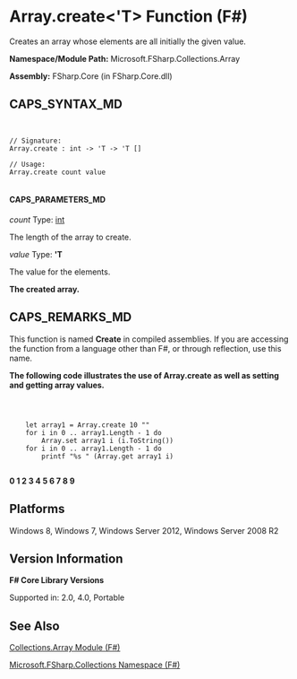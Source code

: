 # Array.create<'T> Function (F#)

Creates an array whose elements are all initially the given value.

**Namespace/Module Path:** Microsoft.FSharp.Collections.Array

**Assembly:** FSharp.Core (in FSharp.Core.dll)


## CAPS_SYNTAX_MD



```


// Signature:
Array.create : int -> 'T -> 'T []

// Usage:
Array.create count value


```



#### CAPS_PARAMETERS_MD
*count*
Type: [int](http://msdn.microsoft.com/en-us/library/025d5455-3622-4ea5-9573-3ecbd4ee1375)


The length of the array to create.


*value*
Type: **'T**


The value for the elements.



**The created array.**
## CAPS_REMARKS_MD
This function is named **Create** in compiled assemblies. If you are accessing the function from a language other than F#, or through reflection, use this name.

**The following code illustrates the use of Array.create as well as setting and getting array values.**


```



    let array1 = Array.create 10 ""
    for i in 0 .. array1.Length - 1 do
        Array.set array1 i (i.ToString())
    for i in 0 .. array1.Length - 1 do
        printf "%s " (Array.get array1 i)


```



**0 1 2 3 4 5 6 7 8 9**
## Platforms
Windows 8, Windows 7, Windows Server 2012, Windows Server 2008 R2


## Version Information
**F# Core Library Versions**

Supported in: 2.0, 4.0, Portable




## See Also
[Collections.Array Module &#40;F&#35;&#41;](Collections.Array+Module+%28F%23%29.md)

[Microsoft.FSharp.Collections Namespace &#40;F&#35;&#41;](Microsoft.FSharp.Collections+Namespace+%28F%23%29.md)


